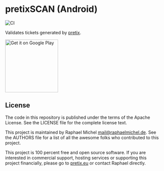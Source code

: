 pretixSCAN (Android)
====================

![CI](https://github.com/pretix/pretixscan-android/workflows/CI/badge.svg)

Validates tickets generated by [pretix](https://pretix.eu).

<a href='https://play.google.com/store/apps/details?id=eu.pretix.pretixscan.droid&utm_source=global_co&utm_medium=prtnr&utm_content=Mar2515&utm_campaign=PartBadge&pcampaignid=MKT-Other-global-all-co-prtnr-py-PartBadge-Mar2515-1'><img alt='Get it on Google Play' src='https://play.google.com/intl/en_us/badges/images/generic/en_badge_web_generic.png' width="170"/></a>

License
-------
The code in this repository is published under the terms of the Apache License. 
See the LICENSE file for the complete license text.

This project is maintained by Raphael Michel <mail@raphaelmichel.de>. See the
AUTHORS file for a list of all the awesome folks who contributed to this project.

This project is 100 percent free and open source software. If you are interested in
commercial support, hosting services or supporting this project financially, please 
go to [pretix.eu](https://pretix.eu) or contact Raphael directly.
